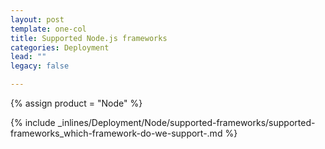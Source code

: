 ```yaml
---
layout: post
template: one-col
title: Supported Node.js frameworks
categories: Deployment
lead: ""
legacy: false

---
```

{% assign product = "Node" %}

{% include _inlines/Deployment/Node/supported-frameworks/supported-frameworks_which-framework-do-we-support-.md %}
